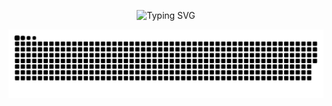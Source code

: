 <div align="center">
  
  ![Typing SVG](https://readme-typing-svg.demolab.com/?lines=Начинающий+бэкэнд+разработчик;Студент+прикладной+математики+и+информатики+в+МАИ&font=Fira%20Code&center=true&width=800&height=50&color=f75c7e&vCenter=true&pause=2000&size=22&duration=2500&repeat=true)

  <picture>
      <source media="(prefers-color-scheme: dark)" srcset="https://raw.githubusercontent.com/AI-AVENGER-S/AI-AVENGER-S/main/assets/github-snake-dark.svg">
      <source media="(prefers-color-scheme: light)" srcset="https://raw.githubusercontent.com/AI-AVENGER-S/AI-AVENGER-S/main/assets/github-snake.svg">
      <img alt="Snake" src="https://raw.githubusercontent.com/AI-AVENGER-S/AI-AVENGER-S/main/assets/github-snake.svg">
  </picture>
  
</div>



